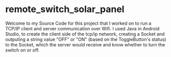 # remote_switch_solar_panel
Welcome to my Source Code for this project that I worked on to run a TCP/IP client and server communication over Wifi.
I used Java in Android Studio, to create the client side of the tcp/ip network, creating a Socket and outputing a string value
"OFF" or "ON" (based on the ToggleButton's status) to the Socket, which the server would receive and know whether to turn the switch on or off.

